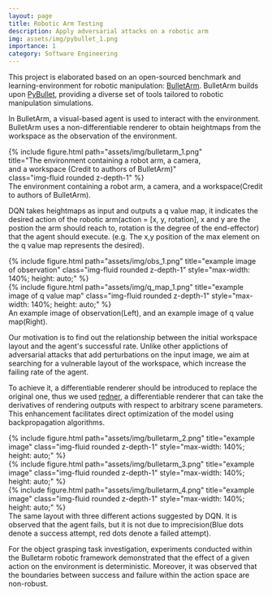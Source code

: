 ```yaml
---
layout: page
title: Robotic Arm Testing
description: Apply adversarial attacks on a robotic arm
img: assets/img/pybullet_1.png
importance: 1
category: Software Engineering
---
```


This project is elaborated based on an open-sourced benchmark and learning-environment
for robotic manipulation: <a href="https://github.com/ColinKohler/BulletArm">BulletArm</a>.  BulletArm builds upon <a href="https://pybullet.org/wordpress/">PyBullet</a>, providing a diverse set of tools tailored to robotic manipulation simulations.

In BulletArm, a visual-based agent is used to interact with the environment. BulletArm uses a non-differentiable renderer to obtain heightmaps from the workspace as the observation of the environment.

<div class="row justify-content-center"> <!-- Center the row -->
    <div class="col-sm mt-4 mt-md-1 text-center"> <!-- Center the column content -->
    </div>
    <div class="col-sm mt-4 mt-md-1 text-center" style="width: 80%;"> 
        {% include figure.html path="assets/img/bulletarm_1.png" title="The environment containing a robot arm, a camera, and a workspace (Credit to authors of BulletArm)" class="img-fluid rounded z-depth-1" %}
    </div>
    <div class="col-sm mt-4 mt-md-1 text-center"> <!-- Center the column content -->
    </div>
</div>

<div class="caption">
    The environment containing a robot arm, a camera, and a workspace(Credit to authors of BulletArm).
</div>

DQN takes heightmaps as input and outputs a q value map, it indicates the desired action of the robotic arm(action = [x, y, rotation], x and y are the postion the arm should reach to, rotation is the degree of the end-effector) that the agent should execute. (e.g. The x,y position of the max element on the q value map represents the desired).



<div class="row justify-content-center"> 
    <div class="col-sm mt-4 mt-md-0 text-center"> 
        {% include figure.html path="assets/img/obs_1.png" title="example image of observation" class="img-fluid rounded z-depth-1" style="max-width: 140%; height: auto;" %}
    </div>
    <div class="col-sm mt-4 mt-md-1 text-center"> 
    </div>
    <div class="col-sm mt-4 mt-md-1 text-center"> 
        {% include figure.html path="assets/img/q_map_1.png" title="example image of q value map" class="img-fluid rounded z-depth-1" style="max-width: 140%; height: auto;" %}
    </div>
</div>

<div class="caption">
    An example image of observation(Left), and an example image of q value map(Right).
</div>

Our motivation is to find out the relationship between the initial workspace layout and the agent's successful rate. Unlike other applictions of adversarial attacks that add perturbations on the input image, we aim at searching for a vulnerable layout of the workspace, which increase the failing rate of the agent.

To achieve it, a differentiable renderer should be introduced to replace the original one, thus we used <a href="https://github.com/BachiLi/redner/tree/master">redner</a>, a differentiable renderer that can take the derivatives of rendering outputs with respect to arbitrary scene parameters. This enhancement facilitates direct optimization of the model using backpropagation algorithms.

<div class="row justify-content-center"> 
    <div class="col-sm mt-4 mt-md-1 text-center"> 
        {% include figure.html path="assets/img/bulletarm_2.png" title="example image" class="img-fluid rounded z-depth-1" style="max-width: 140%; height: auto;" %}
    </div>
    <div class="col-sm mt-4 mt-md-1 text-center"> 
        {% include figure.html path="assets/img/bulletarm_3.png" title="example image" class="img-fluid rounded z-depth-1" style="max-width: 140%; height: auto;" %}
    </div>
    <div class="col-sm mt-4 mt-md-1 text-center"> 
        {% include figure.html path="assets/img/bulletarm_4.png" title="example image" class="img-fluid rounded z-depth-1" style="max-width: 140%; height: auto;" %}
    </div>
</div>

<div class="caption">
    The same layout with three different actions suggested by DQN. It is observed that the agent fails, but it is not due to imprecision(Blue dots denote a success attempt, red dots denote a failed attempt).
</div>

For the object grasping task investigation, experiments conducted within the Bulletarm robotic framework demonstrated that the effect of a given action on the environment is deterministic. Moreover, it was observed that the boundaries between success and failure within the action space are non-robust.